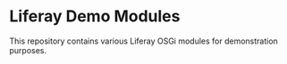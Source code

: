 # Liferay Demo Modules

This repository contains various Liferay OSGi modules for demonstration purposes.